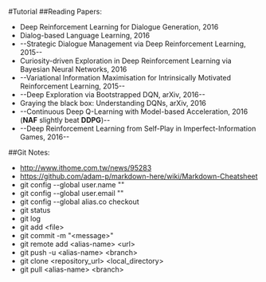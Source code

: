 #Tutorial
##Reading Papers:
- Deep Reinforcement Learning for Dialogue Generation, 2016
- Dialog-based Language Learning, 2016
- --Strategic Dialogue Management via Deep Reinforcement Learning, 2015--
- Curiosity-driven Exploration in Deep Reinforcement Learning via Bayesian Neural Networks, 2016
- --Variational Information Maximisation for Intrinsically Motivated Reinforcement Learning, 2015--
- --Deep Exploration via Bootstrapped DQN, arXiv, 2016--
- Graying the black box: Understanding DQNs, arXiv, 2016
- --Continuous Deep Q-Learning with Model-based Acceleration, 2016  (**NAF** slightly beat **DDPG**)--
- --Deep Reinforcement Learning from Self-Play in Imperfect-Information Games, 2016--

##Git Notes:
- http://www.ithome.com.tw/news/95283
- https://github.com/adam-p/markdown-here/wiki/Markdown-Cheatsheet
- git config --global user.name ""
- git config --global user.email ""
- git config --global alias.co checkout
- git status
- git log
- git add \<file\>
- git commit -m "\<message\>"
- git remote add \<alias-name\> \<url\>
- git push -u \<alias-name\> \<branch\>
- git clone \<repository_url\> \<local_directory\>
- git pull \<alias-name\> \<branch\>
